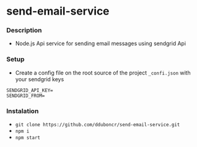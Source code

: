 # send-email-service

### Description
- Node.js Api service for sending email messages using sendgrid Api

### Setup
- Create a config file on the root source of the project `_confi.json` with your sendgrid keys

```
SENDGRID_API_KEY=
SENDGRID_FROM=
```

### Instalation
- `git clone https://github.com/dduboncr/send-email-service.git`
- `npm i`
- `npm start`
